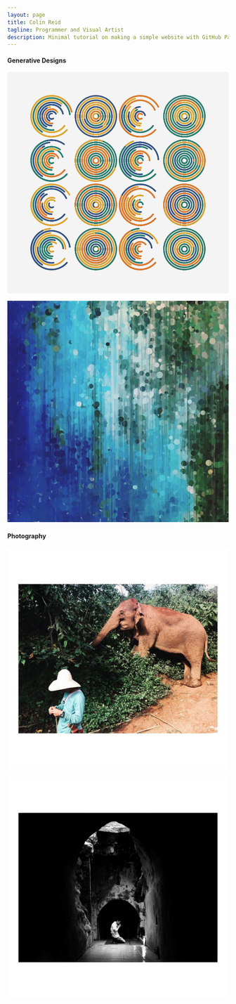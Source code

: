 ```yaml
---
layout: page
title: Colin Reid
tagline: Programmer and Visual Artist
description: Minimal tutorial on making a simple website with GitHub Pages
---
```

#### Generative Designs
![alt-text-1](images/Generative_Art/2018-10-24_BpVw5x4gnyZ.jpg "title-1")

![alt-text-2](images/Generative_Art/2018-12-10_BrPFXr4j9K_.jpg "title-2")

#### Photography

![alt-text-1](images/Photography/2017-11-22_Bb0ua85A7SI.jpg "title-1")

![alt-text-2](images/Photography/2017-11-24_Bb6BOhrgyPt.jpg "title-2")
